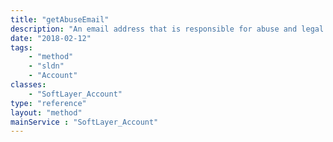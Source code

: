 ```yaml
---
title: "getAbuseEmail"
description: "An email address that is responsible for abuse and legal inquiries on behalf of an account. For instance, new legal and abuse tickets are sent to this address."
date: "2018-02-12"
tags:
    - "method"
    - "sldn"
    - "Account"
classes:
    - "SoftLayer_Account"
type: "reference"
layout: "method"
mainService : "SoftLayer_Account"
---
```

